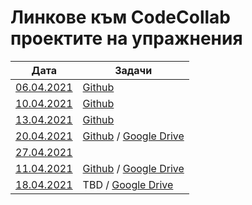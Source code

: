 # Линкове към CodeCollab проектите на упражнения

| Дата                                                                                                                        | Задачи |
| --------------------------------------------------------------------------------------------------------------------------- | ------ |
| [06.04.2021](https://codecollab.io/@ivantenevvasilev/%D0%9F%D1%80%D0%B0%D0%BA%D1%82%D0%B8%D0%BA%D1%83%D0%BC%2006.04.2021)   | [Github](https://github.com/karinag99/Object-oriented-programming-FMI/blob/main/05_Binary_Files/TASKS.md) |
| [10.04.2021](https://codecollab.io/@ivantenevvasilev/%D0%94%D0%BE%D0%BF%D1%8A%D0%BB%D0%BD%D0%B8%D1%82%D0%B5%D0%BB%D0%BD%D0%BE%2010.04.2021) | [Github](https://github.com/karinag99/Object-oriented-programming-FMI/blob/main/05_Binary_Files/TASKS.md) |
| [13.04.2021](https://codecollab.io/@ivantenevvasilev/%D0%9F%D1%80%D0%B0%D0%BA%D1%82%D0%B8%D0%BA%D1%83%D0%BC%2013.04.2021)   | [Github](https://github.com/karinag99/Object-oriented-programming-FMI/blob/main/07_Operators/TASKS.md) |
| [20.04.2021](https://codecollab.io/@ivantenevvasilev/%D0%9F%D1%80%D0%B0%D0%BA%D1%82%D0%B8%D0%BA%D1%83%D0%BC%2020.04.2021)   | [Github](https://github.com/karinag99/Object-oriented-programming-FMI/blob/main/08_Templates/TASKS.md) / [Google Drive](https://drive.google.com/file/d/1AKTtjsGQ0c3scHrU5smyLMnQ6aXjonff/view) |
| [27.04.2021](https://codecollab.io/@ivantenevvasilev/%D0%9F%D1%80%D0%B0%D0%BA%D1%82%D0%B8%D0%BA%D1%83%D0%BC%2027.04.2021)   | 
| [11.04.2021](https://codecollab.io/@ivantenevvasilev/%D0%9F%D1%80%D0%B0%D0%BA%D1%82%D0%B8%D0%BA%D1%83%D0%BC%2011.05.2021)   | [Github](https://github.com/karinag99/Object-oriented-programming-FMI/blob/main/09_Inheritance/TASKS.md) / [Google Drive](https://drive.google.com/file/d/1lcFMNzqRkwRBzLuO0vQIZGvy3Ab_8X__/view) |
|  [18.04.2021](https://codecollab.io/@ivantenevvasilev/%D0%9F%D1%80%D0%B0%D0%BA%D1%82%D0%B8%D0%BA%D1%83%D0%BC%2018.05.2021)  | TBD / [Google Drive](https://drive.google.com/file/d/10URxTisUnIk0wsguTryZJsEg20TD9utA/view) |